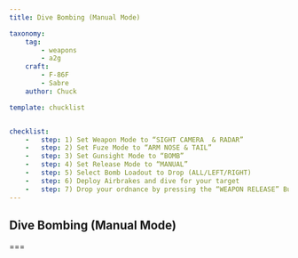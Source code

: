 ```yaml
---
title: Dive Bombing (Manual Mode)

taxonomy:
    tag:
        - weapons
        - a2g
    craft:
        - F-86F
        - Sabre
    author: Chuck

template: chucklist


checklist:
    -   step: 1) Set Weapon Mode to “SIGHT CAMERA  & RADAR”
    -   step: 2) Set Fuze Mode to “ARM NOSE & TAIL”
    -   step: 3) Set Gunsight Mode to “BOMB”
    -   step: 4) Set Release Mode to “MANUAL”
    -   step: 5) Select Bomb Loadout to Drop (ALL/LEFT/RIGHT)
    -   step: 6) Deploy Airbrakes and dive for your target
    -   step: 7) Drop your ordnance by pressing the “WEAPON RELEASE” Button
---
```


## Dive Bombing (Manual Mode)

===
  
